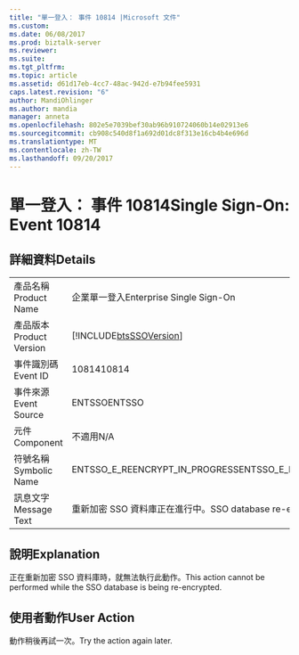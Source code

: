 ```yaml
---
title: "單一登入： 事件 10814 |Microsoft 文件"
ms.custom: 
ms.date: 06/08/2017
ms.prod: biztalk-server
ms.reviewer: 
ms.suite: 
ms.tgt_pltfrm: 
ms.topic: article
ms.assetid: d61d17eb-4cc7-48ac-942d-e7b94fee5931
caps.latest.revision: "6"
author: MandiOhlinger
ms.author: mandia
manager: anneta
ms.openlocfilehash: 802e5e7039bef30ab96b910724060b14e02913e6
ms.sourcegitcommit: cb908c540d8f1a692d01dc8f313e16cb4b4e696d
ms.translationtype: MT
ms.contentlocale: zh-TW
ms.lasthandoff: 09/20/2017
---
```

# <a name="single-sign-on-event-10814"></a><span data-ttu-id="18fc6-102">單一登入： 事件 10814</span><span class="sxs-lookup"><span data-stu-id="18fc6-102">Single Sign-On: Event 10814</span></span>
## <a name="details"></a><span data-ttu-id="18fc6-103">詳細資料</span><span class="sxs-lookup"><span data-stu-id="18fc6-103">Details</span></span>  
  
|||  
|-|-|  
|<span data-ttu-id="18fc6-104">產品名稱</span><span class="sxs-lookup"><span data-stu-id="18fc6-104">Product Name</span></span>|<span data-ttu-id="18fc6-105">企業單一登入</span><span class="sxs-lookup"><span data-stu-id="18fc6-105">Enterprise Single Sign-On</span></span>|  
|<span data-ttu-id="18fc6-106">產品版本</span><span class="sxs-lookup"><span data-stu-id="18fc6-106">Product Version</span></span>|[!INCLUDE[btsSSOVersion](../includes/btsssoversion-md.md)]|  
|<span data-ttu-id="18fc6-107">事件識別碼</span><span class="sxs-lookup"><span data-stu-id="18fc6-107">Event ID</span></span>|<span data-ttu-id="18fc6-108">10814</span><span class="sxs-lookup"><span data-stu-id="18fc6-108">10814</span></span>|  
|<span data-ttu-id="18fc6-109">事件來源</span><span class="sxs-lookup"><span data-stu-id="18fc6-109">Event Source</span></span>|<span data-ttu-id="18fc6-110">ENTSSO</span><span class="sxs-lookup"><span data-stu-id="18fc6-110">ENTSSO</span></span>|  
|<span data-ttu-id="18fc6-111">元件</span><span class="sxs-lookup"><span data-stu-id="18fc6-111">Component</span></span>|<span data-ttu-id="18fc6-112">不適用</span><span class="sxs-lookup"><span data-stu-id="18fc6-112">N/A</span></span>|  
|<span data-ttu-id="18fc6-113">符號名稱</span><span class="sxs-lookup"><span data-stu-id="18fc6-113">Symbolic Name</span></span>|<span data-ttu-id="18fc6-114">ENTSSO_E_REENCRYPT_IN_PROGRESS</span><span class="sxs-lookup"><span data-stu-id="18fc6-114">ENTSSO_E_REENCRYPT_IN_PROGRESS</span></span>|  
|<span data-ttu-id="18fc6-115">訊息文字</span><span class="sxs-lookup"><span data-stu-id="18fc6-115">Message Text</span></span>|<span data-ttu-id="18fc6-116">重新加密 SSO 資料庫正在進行中。</span><span class="sxs-lookup"><span data-stu-id="18fc6-116">SSO database re-encryption is in progress.</span></span>|  
  
## <a name="explanation"></a><span data-ttu-id="18fc6-117">說明</span><span class="sxs-lookup"><span data-stu-id="18fc6-117">Explanation</span></span>  
 <span data-ttu-id="18fc6-118">正在重新加密 SSO 資料庫時，就無法執行此動作。</span><span class="sxs-lookup"><span data-stu-id="18fc6-118">This action cannot be performed while the SSO database is being re-encrypted.</span></span>  
  
## <a name="user-action"></a><span data-ttu-id="18fc6-119">使用者動作</span><span class="sxs-lookup"><span data-stu-id="18fc6-119">User Action</span></span>  
 <span data-ttu-id="18fc6-120">動作稍後再試一次。</span><span class="sxs-lookup"><span data-stu-id="18fc6-120">Try the action again later.</span></span>